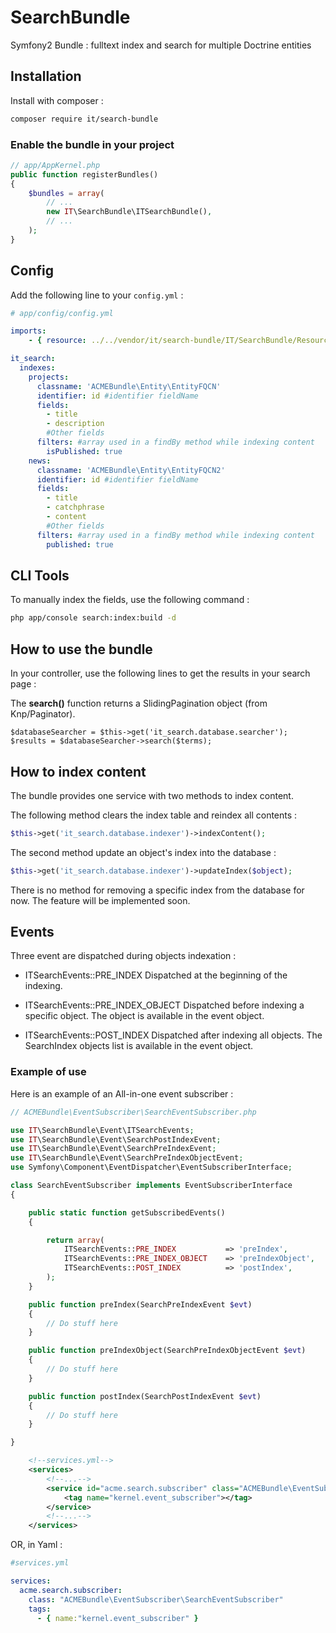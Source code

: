 # SearchBundle

Symfony2 Bundle : fulltext index and search for multiple Doctrine entities

## Installation

Install with composer :
```bash
composer require it/search-bundle
```

### Enable the bundle in your project

```php
// app/AppKernel.php
public function registerBundles()
{
    $bundles = array(
        // ...
        new IT\SearchBundle\ITSearchBundle(),
        // ...
    );
}
```

## Config

Add the following line to your `config.yml` :
```yaml
# app/config/config.yml

imports:
    - { resource: ../../vendor/it/search-bundle/IT/SearchBundle/Resources/config/config.yml }

it_search:
  indexes:
    projects:
      classname: 'ACMEBundle\Entity\EntityFQCN'
      identifier: id #identifier fieldName
      fields:
        - title
        - description
        #Other fields
      filters: #array used in a findBy method while indexing content
        isPublished: true
    news:
      classname: 'ACMEBundle\Entity\EntityFQCN2'
      identifier: id #identifier fieldName
      fields:
        - title
        - catchphrase
        - content
        #Other fields
      filters: #array used in a findBy method while indexing content
        published: true

```
## CLI Tools

To manually index the fields, use the following command :
```bash
php app/console search:index:build -d
```

## How to use the bundle

In your controller, use the following lines to get the results in your search page :

The **search()** function returns a SlidingPagination object (from Knp/Paginator).
```
$databaseSearcher = $this->get('it_search.database.searcher');
$results = $databaseSearcher->search($terms);
```


## How to index content

The bundle provides one service with two methods to index content.

The following method clears the index table and reindex all contents :
```php
$this->get('it_search.database.indexer')->indexContent();
```

The second method update an object's index into the database :
```php
$this->get('it_search.database.indexer')->updateIndex($object);
```

There is no method for removing a specific index from the database for now. The feature will be implemented soon.


## Events

Three event are dispatched during objects indexation :
- ITSearchEvents::PRE_INDEX
Dispatched at the beginning of the indexing.

- ITSearchEvents::PRE_INDEX_OBJECT
Dispatched before indexing a specific object. The object is available in the event object.

- ITSearchEvents::POST_INDEX
Dispatched after indexing all objects. The SearchIndex objects list is available in the event object.


### Example of use

Here is an example of an All-in-one event subscriber :

```php
// ACMEBundle\EventSubscriber\SearchEventSubscriber.php

use IT\SearchBundle\Event\ITSearchEvents;
use IT\SearchBundle\Event\SearchPostIndexEvent;
use IT\SearchBundle\Event\SearchPreIndexEvent;
use IT\SearchBundle\Event\SearchPreIndexObjectEvent;
use Symfony\Component\EventDispatcher\EventSubscriberInterface;

class SearchEventSubscriber implements EventSubscriberInterface
{

    public static function getSubscribedEvents()
    {

        return array(
            ITSearchEvents::PRE_INDEX           => 'preIndex',
            ITSearchEvents::PRE_INDEX_OBJECT    => 'preIndexObject',
            ITSearchEvents::POST_INDEX          => 'postIndex',
        );
    }

    public function preIndex(SearchPreIndexEvent $evt)
    {
        // Do stuff here
    }

    public function preIndexObject(SearchPreIndexObjectEvent $evt)
    {
        // Do stuff here
    }

    public function postIndex(SearchPostIndexEvent $evt)
    {
        // Do stuff here
    }

}
```

```xml
    <!--services.yml-->
    <services>
        <!--...-->
        <service id="acme.search.subscriber" class="ACMEBundle\EventSubscriber\SearchEventSubscriber">
            <tag name="kernel.event_subscriber"></tag>
        </service>
        <!--...-->
    </services>
```
OR, in Yaml :
```yml
#services.yml

services:
  acme.search.subscriber:
    class: "ACMEBundle\EventSubscriber\SearchEventSubscriber"
    tags:
      - { name:"kernel.event_subscriber" }
```
